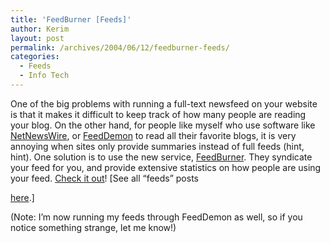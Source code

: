 ```yaml
---
title: 'FeedBurner [Feeds]'
author: Kerim
layout: post
permalink: /archives/2004/06/12/feedburner-feeds/
categories:
  - Feeds
  - Info Tech
---
```

One of the big problems with running a full-text newsfeed on your website is that it makes it difficult to keep track of how many people are reading your blog. On the other hand, for people like myself who use software like <a href="http://ranchero.com/netnewswire/" onclick="_gaq.push(['_trackEvent', 'outbound-article', 'http://ranchero.com/netnewswire/', 'NetNewsWire']);" >NetNewsWire</a>, or <a href="http://www.bradsoft.com/feeddemon/index.asp" onclick="_gaq.push(['_trackEvent', 'outbound-article', 'http://www.bradsoft.com/feeddemon/index.asp', 'FeedDemon']);" >FeedDemon</a> to read all their favorite blogs, it is very annoying when sites only provide summaries instead of full feeds (hint, hint). One solution is to use the new service, <a href="http://www.feedburner.com/" onclick="_gaq.push(['_trackEvent', 'outbound-article', 'http://www.feedburner.com/', 'FeedBurner']);" >FeedBurner</a>. They syndicate your feed for you, and provide extensive statistics on how people are using your feed. <a href="http://www.feedburner.com/" onclick="_gaq.push(['_trackEvent', 'outbound-article', 'http://www.feedburner.com/', 'Check it out']);" >Check it out</a>! [See all &#8220;feeds&#8221; posts 

<a href="http://test.oxus.net/archives/cat_feeds.html" onclick="_gaq.push(['_trackEvent', 'outbound-article', 'http://test.oxus.net/archives/cat_feeds.html', 'here']);" >here</a>.] 

(Note: I&#8217;m now running my feeds through FeedDemon as well, so if you notice something strange, let me know!)


